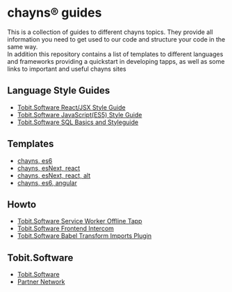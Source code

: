 # chayns® guides

This is a collection of guides to different chayns topics. They provide all information you need to get used to our code and structure your code in the same way. <br>
In addition this repository contains a list of templates to different languages and frameworks providing a quickstart in developing tapps, as well as some links to important and useful chayns sites

## Language Style Guides

* [Tobit.Software React/JSX Style Guide](https://github.com/TobitSoftware/chayns-guides/blob/master/TobitReactJsxStyleGuide.md)
* [Tobit.Software JavaScript(ES5) Style Guide](https://github.com/TobitSoftware/chayns-guides/blob/master/TobitJavaScriptStyleGuide.md)
* [Tobit.Software SQL Basics and Styleguide](https://github.com/TobitSoftware/chayns-guides/blob/master/TobitSQLBasicsAndStyleGuide.md)


## Templates
* [chayns, es6](https://github.com/TobitSoftware/chayns-template-es6)
* [chayns, esNext, react](https://github.com/TobitSoftware/chayns-template-esnext-react)
* [chayns, esNext, react, alt](https://github.com/TobitSoftware/chayns-template-es6-react-alt)
* [chayns, es6, angular](https://github.com/TobitSoftware/chayns-template-es6-angular)

## Howto
* [Tobit.Software  Service Worker Offline Tapp](https://github.com/TobitSoftware/chayns-guides/blob/master/Offline-Tapp.md)
* [Tobit.Software  Frontend Intercom](https://github.com/TobitSoftware/chayns-guides/blob/master/Intercom.md)
* [Tobit.Software  Babel Transform Imports Plugin](https://github.com/TobitSoftware/chayns-guides/blob/master/Transform-Imports.md)

## Tobit.Software
* [Tobit.Software](https://en.tobit.software/)
* [Partner Network](https://en.tspn.tobit.software/)

